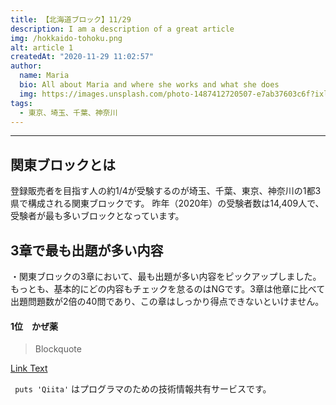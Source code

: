 ```yaml
---
title: 【北海道ブロック】11/29
description: I am a description of a great article
img: /hokkaido-tohoku.png
alt: article 1
createdAt: "2020-11-29 11:02:57"
author: 
  name: Maria
  bio: All about Maria and where she works and what she does
  img: https://images.unsplash.com/photo-1487412720507-e7ab37603c6f?ixlib=rb-1.2.1&ixid=eyJhcHBfaWQiOjEyMDd9&auto=format&fit=crop&w=2551&q=80
tags: 
  - 東京、埼玉、千葉、神奈川
---
```


***

## 関東ブロックとは

登録販売者を目指す人の約1/4が受験するのが埼玉、千葉、東京、神奈川の1都3県で構成される関東ブロックです。
昨年（2020年）の受験者数は14,409人で、受験者が最も多いブロックとなっています。

## 3章で最も出題が多い内容
・関東ブロックの3章において、最も出題が多い内容をピックアップしました。もっとも、基本的にどの内容もチェックを怠るのはNGです。3章は他章に比べて出題問題数が2倍の40問であり、この章はしっかり得点できないといけません。

#### 1位　かぜ薬

> Blockquote

[Link Text](http://yahoo.co.jp)

` puts 'Qiita'` はプログラマのための技術情報共有サービスです。